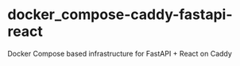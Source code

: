 # docker_compose-caddy-fastapi-react
Docker Compose based infrastructure for FastAPI + React on Caddy
